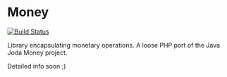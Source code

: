 # Money

[![Build Status](https://travis-ci.org/SmartGecko/Money.svg?branch=master)](https://travis-ci.org/SmartGecko/Money)

Library encapsulating monetary operations.
A loose PHP port of the Java Joda Money project.

Detailed info soon ;)
